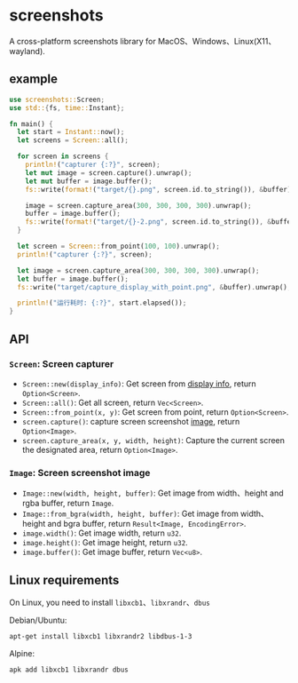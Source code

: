 # screenshots

A cross-platform screenshots library for MacOS、Windows、Linux(X11、wayland).

## example

```rust
use screenshots::Screen;
use std::{fs, time::Instant};

fn main() {
  let start = Instant::now();
  let screens = Screen::all();

  for screen in screens {
    println!("capturer {:?}", screen);
    let mut image = screen.capture().unwrap();
    let mut buffer = image.buffer();
    fs::write(format!("target/{}.png", screen.id.to_string()), &buffer).unwrap();

    image = screen.capture_area(300, 300, 300, 300).unwrap();
    buffer = image.buffer();
    fs::write(format!("target/{}-2.png", screen.id.to_string()), &buffer).unwrap();
  }

  let screen = Screen::from_point(100, 100).unwrap();
  println!("capturer {:?}", screen);

  let image = screen.capture_area(300, 300, 300, 300).unwrap();
  let buffer = image.buffer();
  fs::write("target/capture_display_with_point.png", &buffer).unwrap();

  println!("运行耗时: {:?}", start.elapsed());
}

```

## API

### `Screen`: Screen capturer

- `Screen::new(display_info)`: Get screen from [display info](https://docs.rs/display-info/latest/display_info/struct.DisplayInfo.html), return `Option<Screen>`.
- `Screen::all()`: Get all screen, return `Vec<Screen>`.
- `Screen::from_point(x, y)`: Get screen from point, return `Option<Screen>`.
- `screen.capture()`: capture screen screenshot [image](https://docs.rs/screenshots/latest/screenshots/struct.Image.html), return `Option<Image>`.
- `screen.capture_area(x, y, width, height)`: Capture the current screen the designated area, return `Option<Image>`.

### `Image`: Screen screenshot image

- `Image::new(width, height, buffer)`: Get image from width、height and rgba buffer, return `Image`.
- `Image::from_bgra(width, height, buffer)`: Get image from width、height and bgra buffer, return `Result<Image, EncodingError>`.
- `image.width()`: Get image width, return `u32`.
- `image.height()`: Get image height, return `u32`.
- `image.buffer()`: Get image buffer, return `Vec<u8>`.

## Linux requirements

On Linux, you need to install `libxcb1`、`libxrandr`、`dbus`

Debian/Ubuntu:

```sh
apt-get install libxcb1 libxrandr2 libdbus-1-3
```

Alpine:

```sh
apk add libxcb1 libxrandr dbus
```